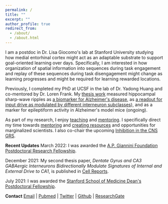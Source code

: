 ```yaml
---
permalink: /
title: ""
excerpt: ""
author_profile: true
redirect_from: 
  - /about/
  - /about.html
---
```


I am a postdoc in Dr. Lisa Giocomo's lab at Stanford University studying how medial entorhinal cortex might act as an adaptable substrate to support goal-oriented learning over days. Specifically, I am interested in how organization of spatial information into sequences during task engagement and replay of these sequences during task disengagement might change as learning progresses and might be required for learning rewarded locations.

Previously, I completed my PhD at UCSF in the lab of Dr. Yadong Huang and co-mentored by Dr. Loren Frank. My [thesis work](/research) measured hippocampal sharp-wave ripples as [a biomarker for Alzheimer's disease](https://www.cell.com/cell-reports/fulltext/S2211-1247(19)31370-1), as [a readout for input drive as modulated by different interneuron subclasses](https://www.cell.com/cell-reports/fulltext/S2211-1247(21)01655-7)), and as a marker for epileptiform activity in Alzheimer's model mice (ongoing).

As part of my research, I enjoy [teaching](/teaching) and [mentoring](/service). I specifically direct my time towards [mentoring](/dei) and [creating resources](/resources) and opportunities for marginalized scientists. I also co-chair the upcoming [Inhibition in the CNS GRS](/grs).

**Recent Updates**
March 2022: I was awarded the [A.P. Giannini Foundation Postdoctoral Research Fellowship](https://apgianninifoundation.org/postdoctoral-research-fellowship-and-leadership-award/).

December 2021: My second thesis paper, _Dentate Gyrus and CA3 GABAergic Interneurons Bidirectionally Modulate Signatures of Internal and External Drive to CA1_, is published in [Cell Reports](https://www.cell.com/cell-reports/fulltext/S2211-1247(21)01655-7).

July 2021: I was awarded the [Stanford School of Medicine Dean's Postdoctoral Fellowship](https://postdocs.stanford.edu/deans-fellows-july-2021-start).

**Contact**
[Email](mailto:emily.aery.jones@stanford.edu) | [Pubmed](https://www.ncbi.nlm.nih.gov/myncbi/1T7XaRDS9jyQh/bibliography/public/) | [Twitter](https://twitter.com/EmilyAeryJones) | [Github](https://github.com/emilyasterjones/) | [ResearchGate](https://www.researchgate.net/profile/Emily_Jones50)